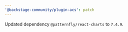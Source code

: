 ```yaml
---
'@backstage-community/plugin-acs': patch
---
```


Updated dependency `@patternfly/react-charts` to `7.4.9`.
